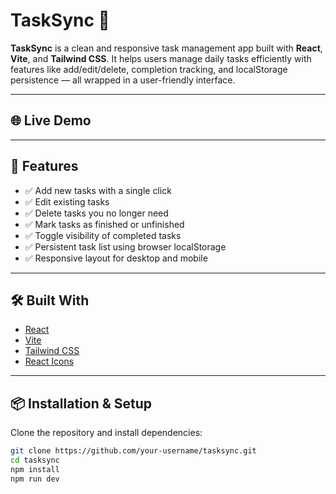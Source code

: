 # TaskSync 📝

**TaskSync** is a clean and responsive task management app built with **React**, **Vite**, and **Tailwind CSS**. It helps users manage daily tasks efficiently with features like add/edit/delete, completion tracking, and localStorage persistence — all wrapped in a user-friendly interface.

---

## 🌐 Live Demo


---

## 🚀 Features

- ✅ Add new tasks with a single click 
- ✅ Edit existing tasks
- ✅ Delete tasks you no longer need
- ✅ Mark tasks as finished or unfinished
- ✅ Toggle visibility of completed tasks
- ✅ Persistent task list using browser localStorage
- ✅ Responsive layout for desktop and mobile

---

## 🛠️ Built With

- [React](https://reactjs.org/)
- [Vite](https://vitejs.dev/)
- [Tailwind CSS](https://tailwindcss.com/)
- [React Icons](https://react-icons.github.io/react-icons/)

---

## 📦 Installation & Setup

Clone the repository and install dependencies:

```bash
git clone https://github.com/your-username/tasksync.git
cd tasksync
npm install
npm run dev
